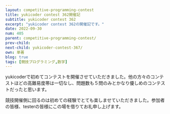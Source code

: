 ```yaml
---
layout: competitive-programming-contest
title: yukicoder contest 362開催記
subtitle: yukicoder contest 362
excerpt: "yukicoder contest 362の開催記です。"
date: 2022-09-30
num: 405
parent: competitive-programming-contest/
prev-child:
next-child: yukicoder-contest-367/
own: 単著
blog: true
tags: [競技プログラミング,数学]
---
```


yukicoderで初めてコンテストを開催させていただきました。他の方々のコンテストほどの高難易度帯は一切なし、問題数も５問のみとかなり優しめのコンテストだったと思います。

競技開催側に回るのは初めての経験でとても楽しませていただきました。参加者の皆様、testerの皆様にこの場を借りてお礼申し上げます。

